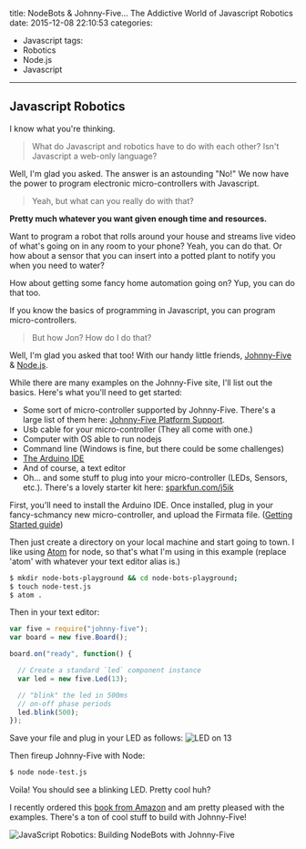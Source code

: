 title: NodeBots & Johnny-Five... The Addictive World of Javascript Robotics
date: 2015-12-08 22:10:53
categories:
- Javascript
tags:
- Robotics
- Node.js
- Javascript
---
## Javascript Robotics

I know what you're thinking.

> What do Javascript and robotics have to do with each other? Isn't Javascript a web-only language?

Well, I'm glad you asked. The answer is an astounding "No!" We now have the power to program electronic micro-controllers with Javascript.

> Yeah, but what can you really do with that?

**Pretty much whatever you want given enough time and resources.**

Want to program a robot that rolls around your house and streams live video of what's going on in any room to your phone? Yeah, you can do that. Or how about a sensor that you can insert into a potted plant to notify you when you need to water?

How about getting some fancy home automation going on? Yup, you can do that too.

If you know the basics of programming in Javascript, you can program micro-controllers.

> But how Jon? How do I do that?

Well, I'm glad you asked that too! With our handy little friends, <a href="http://johnny-five.io/" target="_blank">Johnny-Five</a> & <a href="https://nodejs.org/" target="_blank">Node.js</a>.

While there are many examples on the Johnny-Five site, I'll list out the basics. Here's what you'll need to get started:
- Some sort of micro-controller supported by Johnny-Five. There's a large list of them here: <a href="http://johnny-five.io/platform-support/" target="_blank">Johnny-Five Platform Support</a>.
- Usb cable for your micro-controller (They all come with one.)
- Computer with OS able to run nodejs
- Command line (Windows is fine, but there could be some challenges)
- <a href="https://www.arduino.cc/en/Main/Software" target="_blank">The Arduino IDE</a>
- And of course, a text editor
- Oh... and some stuff to plug into your micro-controller (LEDs, Sensors, etc.). There's a lovely starter kit here: <a href="https://www.sparkfun.com/j5ik">sparkfun.com/j5ik</a>

First, you'll need to install the Arduino IDE. Once installed, plug in your fancy-schmancy new micro-controller, and upload the Firmata file. (<a href="https://github.com/rwaldron/johnny-five/wiki/Getting-Started" target="_blank">Getting Started guide</a>)

Then just create a directory on your local machine and start going to town. I like using <a href="https://atom.io/" target="_blank">Atom</a> for node, so that's what I'm using in this example (replace 'atom' with whatever your text editor alias is.)

```bash
$ mkdir node-bots-playground && cd node-bots-playground;
$ touch node-test.js
$ atom .
```

Then in your text editor:

```javascript
var five = require("johnny-five");
var board = new five.Board();

board.on("ready", function() {

  // Create a standard `led` component instance
  var led = new five.Led(13);

  // "blink" the led in 500ms
  // on-off phase periods
  led.blink(500);
});
```

Save your file and plug in your LED as follows:
![LED on 13](http://johnny-five.io/img/breadboard/led-13.png "LED on 13")

Then fireup Johnny-Five with Node:

```bash
$ node node-test.js
```
Voila! You should see a blinking LED. Pretty cool huh?

I recently ordered this <a href="https://www.amazon.com/JavaScript-Robotics-Johnny-Five-Raspberry-BeagleBone/dp/1457186950/" target="_blank">book from Amazon</a> and am pretty pleased with the examples. There's a ton of cool stuff to build with Johnny-Five!

![JavaScript Robotics: Building NodeBots with Johnny-Five](https://images-na.ssl-images-amazon.com/images/I/51G1K%2BfEaoL._SX258_BO1,204,203,200_.jpg "Johnny-Five")
